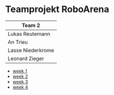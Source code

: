 # Teamprojekt RoboArena

| Team 2 |
| ----------------- |
| Lukas Reutemann   | 
| An Trieu          | 
| Lasse Niederkrome |
| Leonard Zieger    |

* [week 1](week1/index.md)
* [week 2](week2/index.md)
* [week 3](week3/index.md)
* [week 4](week4/index.md)

